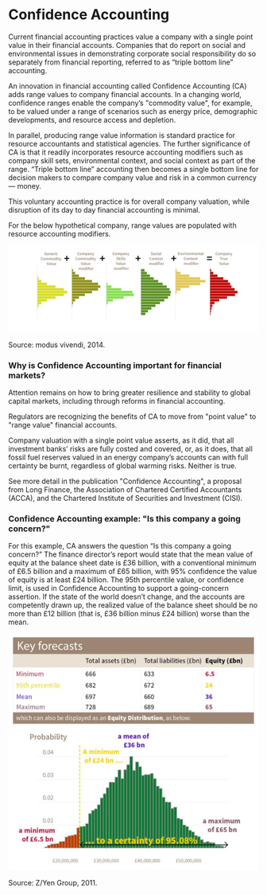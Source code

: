 # Confidence Accounting

Current financial accounting practices value a company with a single point value in their financial accounts. Companies that do report on social and environmental issues in demonstrating corporate social responsibility do so separately from financial reporting, referred to as “triple bottom line” accounting.

An innovation in financial accounting called Confidence Accounting (CA) adds range values to company financial accounts. In a changing world, confidence ranges enable the company’s "commodity value", for example, to be valued under a range of scenarios such as energy price, demographic developments, and resource access and depletion.

In parallel, producing range value information is standard practice for resource accountants and statistical agencies. The further significance of CA is that it readily incorporates resource accounting modifiers such as company skill sets, environmental context, and social context as part of the range. “Triple bottom line” accounting then becomes a single bottom line for decision makers to compare company value and risk in a common currency — money.

This voluntary accounting practice is for overall company valuation, while disruption of its day to day financial accounting is minimal. 

For the below hypothetical company, range values are populated with resource accounting modifiers. 

![](/assets/confidence-1.png)

Source: modus vivendi, 2014.

### Why is Confidence Accounting important for financial markets?

Attention remains on how to bring greater resilience and stability to global capital markets, including through reforms in financial accounting.

Regulators are recognizing the benefits of CA to move from "point value" to "range value" financial accounts.

Company valuation with a single point value asserts, as it did, that all investment banks’ risks are fully costed and covered, or, as it does, that all fossil fuel reserves valued in an energy company’s accounts can with full certainty be burnt, regardless of global warming risks. Neither is true.

See more detail in the publication "Confidence Accounting", a proposal from Long Finance, the Association of Chartered Certified Accountants (ACCA), and the Chartered Institute of Securities and Investment (CISI).

### Confidence Accounting example: "Is this company a going concern?"

For this example, CA answers the question “Is this company a going concern?” The finance director’s report would state that the mean value of equity at the balance sheet date is £36 billion, with a conventional minimum of £6.5 billion and a maximum of £65 billion, with 95% confidence the value of equity is at least £24 billion. The 95th percentile value, or confidence limit, is used in Confidence Accounting to support a going-concern assertion. If the state of the world doesn’t change, and the accounts are competently drawn up, the realized value of the balance sheet should be no more than £12 billion (that is, £36 billion minus £24 billion) worse than the mean. 

![](/assets/confidence-2.png)

Source: Z/Yen Group, 2011.

